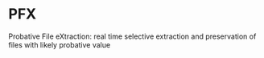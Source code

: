 PFX
===

Probative File eXtraction: real time selective extraction and preservation of files with likely probative value
